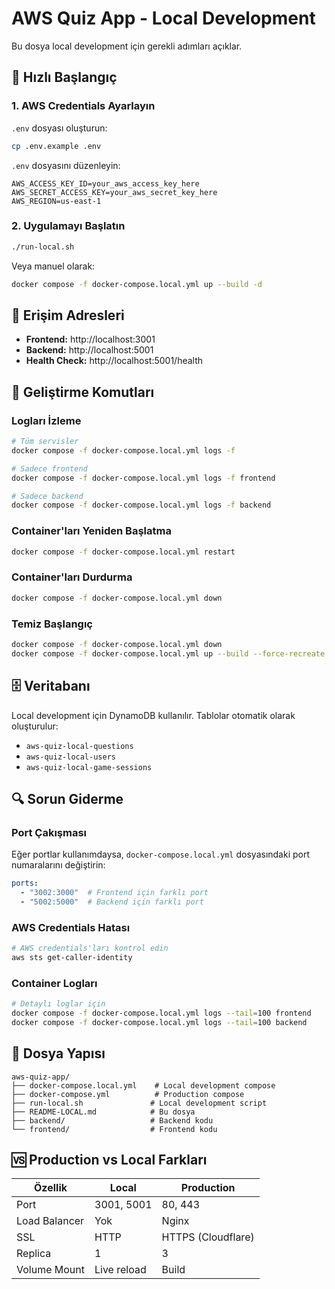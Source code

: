 # AWS Quiz App - Local Development

Bu dosya local development için gerekli adımları açıklar.

## 🚀 Hızlı Başlangıç

### 1. AWS Credentials Ayarlayın

`.env` dosyası oluşturun:
```bash
cp .env.example .env
```

`.env` dosyasını düzenleyin:
```env
AWS_ACCESS_KEY_ID=your_aws_access_key_here
AWS_SECRET_ACCESS_KEY=your_aws_secret_key_here
AWS_REGION=us-east-1
```

### 2. Uygulamayı Başlatın

```bash
./run-local.sh
```

Veya manuel olarak:
```bash
docker compose -f docker-compose.local.yml up --build -d
```

## 📱 Erişim Adresleri

- **Frontend:** http://localhost:3001
- **Backend:** http://localhost:5001
- **Health Check:** http://localhost:5001/health

## 🔧 Geliştirme Komutları

### Logları İzleme
```bash
# Tüm servisler
docker compose -f docker-compose.local.yml logs -f

# Sadece frontend
docker compose -f docker-compose.local.yml logs -f frontend

# Sadece backend
docker compose -f docker-compose.local.yml logs -f backend
```

### Container'ları Yeniden Başlatma
```bash
docker compose -f docker-compose.local.yml restart
```

### Container'ları Durdurma
```bash
docker compose -f docker-compose.local.yml down
```

### Temiz Başlangıç
```bash
docker compose -f docker-compose.local.yml down
docker compose -f docker-compose.local.yml up --build --force-recreate -d
```

## 🗄️ Veritabanı

Local development için DynamoDB kullanılır. Tablolar otomatik olarak oluşturulur:
- `aws-quiz-local-questions`
- `aws-quiz-local-users`
- `aws-quiz-local-game-sessions`

## 🔍 Sorun Giderme

### Port Çakışması
Eğer portlar kullanımdaysa, `docker-compose.local.yml` dosyasındaki port numaralarını değiştirin:
```yaml
ports:
  - "3002:3000"  # Frontend için farklı port
  - "5002:5000"  # Backend için farklı port
```

### AWS Credentials Hatası
```bash
# AWS credentials'ları kontrol edin
aws sts get-caller-identity
```

### Container Logları
```bash
# Detaylı loglar için
docker compose -f docker-compose.local.yml logs --tail=100 frontend
docker compose -f docker-compose.local.yml logs --tail=100 backend
```

## 📁 Dosya Yapısı

```
aws-quiz-app/
├── docker-compose.local.yml    # Local development compose
├── docker-compose.yml          # Production compose
├── run-local.sh               # Local development script
├── README-LOCAL.md            # Bu dosya
├── backend/                   # Backend kodu
└── frontend/                  # Frontend kodu
```

## 🆚 Production vs Local Farkları

| Özellik | Local | Production |
|---------|-------|------------|
| Port | 3001, 5001 | 80, 443 |
| Load Balancer | Yok | Nginx |
| SSL | HTTP | HTTPS (Cloudflare) |
| Replica | 1 | 3 |
| Volume Mount | Live reload | Build |
